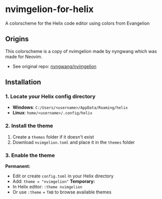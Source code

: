 # nvimgelion-for-helix
A colorscheme for the Helix code editor using colors from Evangelion

## Origins
This colorscheme is a copy of nvimgelion made by nyngwang which was made for Neovim.
* See original repo: [nyngwang/nvimgelion](https://github.com/nyngwang/nvimgelion)

## Installation
### 1. Locate your Helix config directory
- **Windows**: `C:/Users/<username>/AppData/Roaming/helix`
- **Linux**: `home/<username>/.config/helix`
### 2. Install the theme
1. Create a `themes` folder if it doesn't exist
2. Download `nvimgelion.toml` and place it in the `themes` folder
### 3. Enable the theme
**Permanent:**
- Edit or create `config.toml` in your Helix directory
- Add: `theme = "nvimgelion"`
**Temporary:**
- In Helix editor: `:theme nvimgelion`
- Or use `:theme` + `TAB` to browse available themes
